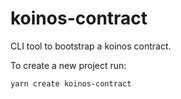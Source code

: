 # koinos-contract

CLI tool to bootstrap a koinos contract.

To create a new project run:

```
yarn create koinos-contract
```
